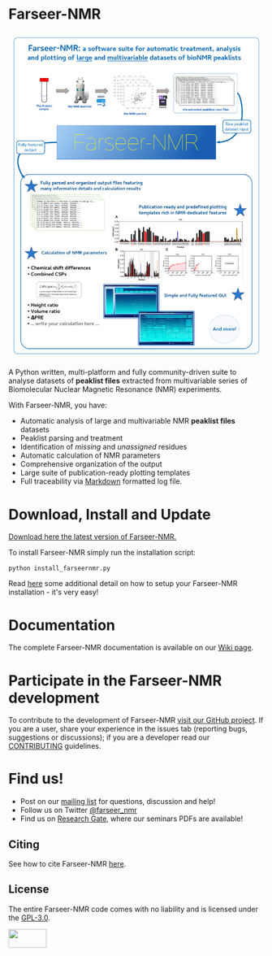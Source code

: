 # Farseer-NMR

![FarSeer Banner](https://github.com/Farseer-NMR/FarSeer-NMR/blob/master/Documentation/Figures/GitHub_Farseer-NMR_Workflow.png?raw=true)

A Python written, multi-platform and fully community-driven suite to analyse datasets of **peaklist files** extracted from multivariable series of Biomolecular Nuclear Magnetic Resonance (NMR) experiments. 

With Farseer-NMR, you have:

* Automatic analysis of large and multivariable NMR **peaklist files** datasets
* Peaklist parsing and treatment
* Identification of _missing_ and _unassigned_ residues
* Automatic calculation of NMR parameters
* Comprehensive organization of the output
* Large suite of publication-ready plotting templates
* Full traceability via [Markdown](https://en.wikipedia.org/wiki/Markdown) formatted log file.

# Download, Install and Update

[Download here the latest version of Farseer-NMR.](https://github.com/Farseer-NMR/FarSeer-NMR/archive/master.zip)

To install Farseer-NMR simply run the installation script:

```
python install_farseernmr.py
```

Read [here](https://github.com/Farseer-NMR/FarSeer-NMR/wiki/Download,-Install-and-Update) some additional detail on how to setup your Farseer-NMR installation - it's very easy!

# Documentation

The complete Farseer-NMR documentation is available on our [Wiki page](https://github.com/Farseer-NMR/FarSeer-NMR/wiki).

# Participate in the Farseer-NMR development

To contribute to the development of Farseer-NMR [visit our GitHub project](https://github.com/Farseer-NMR/FarSeer-NMR). If you are a user, share your experience in the issues tab (reporting bugs, suggestions or discussions); if you are a developer read our [CONTRIBUTING](https://github.com/Farseer-NMR/FarSeer-NMR/blob/master/CONTRIBUTING.md) guidelines. 

# Find us!

- Post on our [mailing list](https://groups.google.com/forum/#!forum/farseer-nmr) for questions, discussion and help!
- Follow us on Twitter [@farseer_nmr](https://twitter.com/farseer_nmr)
- Find us on [Research Gate](https://www.researchgate.net/project/Farseer-NMR-automatic-treatment-and-plotting-of-large-scale-NMR-titration-data), where our seminars PDFs are available!

## Citing

See how to cite Farseer-NMR [here](https://github.com/Farseer-NMR/FarSeer-NMR/wiki/Citing).

## License

The entire Farseer-NMR code comes with no liability and is licensed under the [GPL-3.0](https://github.com/Farseer-NMR/FarSeer-NMR/blob/master/COPYING).

<a href="https://www.gnu.org/licenses/gpl-3.0.en.html"><img src="https://upload.wikimedia.org/wikipedia/commons/thumb/9/93/GPLv3_Logo.svg/1200px-GPLv3_Logo.svg.png" width="75" height="37"></a>
